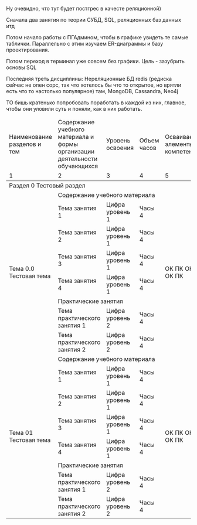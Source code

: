 
Ну очевидно, что тут будет постгрес в качесте реляционной)

Сначала два занятия по теории СУБД, SQL, реляционных баз данных  итд

Потом начало работы с ПГАдмином, чтобы в графике увидеть те самые таблички. Параллельно с этим изучаем ER-диаграммы и базу проектирования.

Потом переход в терминал уже совсем без графики. Цель - зазубрить основы SQL

Последняя треть дисциплины: Нереляционные БД redis (редиска сейчас не опен сорс, так что хотелось бы что то открытое, но врятли есть что то настолько популярное) там, MongoDB, Cassandra, Neo4j

ТО бишь кратенько попробовать поработать в каждой из них, главное, чтобы они уловили суть и поняли, как в них работать.

<table>
    <thead>
	<tr>
        <td>Наименование разделов и тем</td>
        <td>Содержание учебного материала и формы организации деятельности обучающихся</td>
	        <td>Уровень освоения</td>
        <td>Объем часов</td>
        <td>Осваиваемые элементы компетенций</td>
    </tr>
    <tr>
        <td>1</td>
        <td>2</td>
        <td>3</td>
        <td>4</td>
        <td>5</td>
    </tr>
    </thead>
    <tr>
        <td colspan="5">Раздел 0 Тестовый раздел</td>
    </tr>
    <tr>
        <td rowspan="8">Тема 0.0 Тестовая тема</td>
        <td colspan="3">Содержание учебного материала</td>
		<td rowspan="8">ОК ПК ОК ПК ОК ПК</td>
    </tr>
    <tr>
        <td>Тема занятия 1</td>
        <td>Цифра уровень 1</td>
        <td>Часы 4</td>
    </tr>
        <tr>
        <td>Тема занятия 2</td>
        <td>Цифра уровень 1</td>
        <td>Часы 4</td>
    </tr>
        <tr>
        <td>Тема занятия 3</td>
        <td>Цифра уровень 1</td>
        <td>Часы 4</td>
    </tr>
        <tr>
        <td>Тема занятия 4</td>
        <td>Цифра уровень 1</td>
        <td>Часы 4</td>
    </tr>
    <tr>
        <td colspan="3">Практические занятия</td>
    </tr>
        <tr>
        <td>Тема практического занятия 1</td>
        <td>Цифра уровень 2</td>
        <td>Часы 4</td>
    </tr>
        <tr>
        <td>Тема практического занятия 2</td>
        <td>Цифра уровень 2</td>
        <td>Часы 4</td>
    </tr>
    <tr>
        <td rowspan="8">Тема 01 Тестовая тема</td>
        <td colspan="3">Содержание учебного материала</td>
		<td rowspan="8">ОК ПК ОК ПК ОК ПК</td>
    </tr>
    <tr>
        <td>Тема занятия 1</td>
        <td>Цифра уровень 1</td>
        <td>Часы 4</td>
    </tr>
        <tr>
        <td>Тема занятия 2</td>
        <td>Цифра уровень 1</td>
        <td>Часы 4</td>
    </tr>
        <tr>
        <td>Тема занятия 3</td>
        <td>Цифра уровень 1</td>
        <td>Часы 4</td>
    </tr>
        <tr>
        <td>Тема занятия 4</td>
        <td>Цифра уровень 1</td>
        <td>Часы 4</td>
    </tr>
    <tr>
        <td colspan="3">Практические занятия</td>
    </tr>
        <tr>
        <td>Тема практического занятия 1</td>
        <td>Цифра уровень 2</td>
        <td>Часы 4</td>
    </tr>
        <tr>
        <td>Тема практического занятия 2</td>
        <td>Цифра уровень 2</td>
        <td>Часы 4</td>
    </tr>
</table>